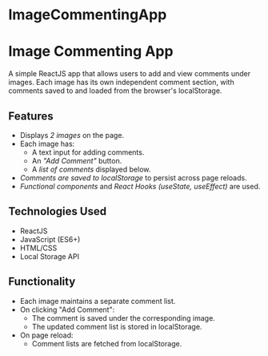 # ImageCommentingApp

# Image Commenting App

A simple ReactJS app that allows users to add and view comments under images. Each image has its own independent comment section, with comments saved to and loaded from the browser's localStorage.

## Features

- Displays *2 images* on the page.
- Each image has:
  - A text input for adding comments.
  - An *"Add Comment"* button.
  - A *list of comments* displayed below.
- *Comments are saved to localStorage* to persist across page reloads.
- *Functional components* and *React Hooks (useState, useEffect)* are used.

## Technologies Used

- ReactJS
- JavaScript (ES6+)
- HTML/CSS
- Local Storage API

## Functionality

- Each image maintains a separate comment list.
- On clicking "Add Comment":
  - The comment is saved under the corresponding image.
  - The updated comment list is stored in localStorage.
- On page reload:
  - Comment lists are fetched from localStorage.
